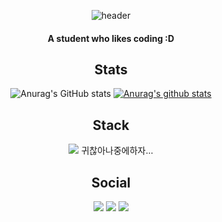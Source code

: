<div align="center">
  
  ![header](https://capsule-render.vercel.app/api?type=Waving&color=gradient&height=170&section=header&text=Hi,%20I'm%20WIS!&fontAlign=50&fontAlignY=70&fontSize=60&fontColor=000000)
  
  #### A student who likes coding :D
  
  ## Stats
  ![Anurag's GitHub stats](https://github-readme-stats.vercel.app/api?username=wish837&show_icons=true)
  [![Anurag's github stats](https://github-readme-stats.vercel.app/api/top-langs/?username=wish837&show_icons=true&hide_border=true&title_color=004386&icon_color=004386&layout=compact)](https://github.com/wish837)
  
  ## Stack
  <img src="https://img.shields.io/badge/html5-E34F26?style=flat-square&logo=html5&logoColor=white"/></a>
  귀찮아나중에하자...
  
  ## Social
  <a href="https://velog.io/@wish837" target="_blank"><img src="https://img.shields.io/badge/velog-20c997?style=flat-square&logo=Vimeo&logoColor=white"/></a>
  <a href="https://twitter.com/wish837" target="_blank"><img src="https://img.shields.io/badge/Twitter-1DA1F2?style=flat-square&logo=Twitter&logoColor=white"/></a>
  <a href="mailto:ImWisdomH@gmail.com" target="_blank"><img src="https://img.shields.io/badge/Gmail-EA4335?style=flat-square&logo=Gmail&logoColor=white"/></a>

</div>
